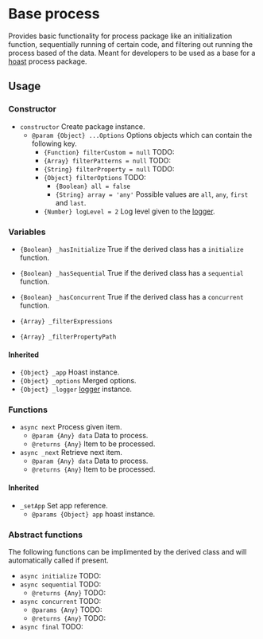 # Base process

Provides basic functionality for process package like an initialization function, sequentially running of certain code, and filtering out running the process based of the data. Meant for developers to be used as a base for a [hoast](https://hoast.js.org) process package.

## Usage

### Constructor

- `constructor` Create package instance.
  - `@param {Object} ...Options` Options objects which can contain the following key.
    - `{Function} filterCustom = null` TODO:
    - `{Array} filterPatterns = null` TODO:
    - `{String} filterProperty = null` TODO:
    - `{Object} filterOptions` TODO:
      - `{Boolean} all = false`
      - `{String} array = 'any'` Possible values are `all`, `any`, `first` and `last`.
    - `{Number} logLevel = 2` Log level given to the [logger](https://github.com/hoast/hoast/tree/master/packages/utils#logger.js).

### Variables

- `{Boolean} _hasInitialize` True if the derived class has a `initialize` function.
- `{Boolean} _hasSequential` True if the derived class has a `sequential` function.
- `{Boolean} _hasConcurrent` True if the derived class has a `concurrent` function.

- `{Array} _filterExpressions`
- `{Array} _filterPropertyPath`

#### Inherited

- `{Object} _app` Hoast instance.
- `{Object} _options` Merged options.
- `{Object} _logger` [logger](https://github.com/hoast/hoast/tree/master/packages/utils#logger.js) instance.

### Functions

- `async next` Process given item.
  - `@param {Any} data` Data to process.
  - `@returns {Any}` Item to be processed.
- `async _next` Retrieve next item.
  - `@param {Any} data` Data to process.
  - `@returns {Any}` Item to be processed.

#### Inherited

- `_setApp` Set app reference.
  - `@params {Object} app` hoast instance.

### Abstract functions

The following functions can be implimented by the derived class and will automatically called if present.

- `async initialize` TODO:
- `async sequential` TODO:
  - `@returns {Any}` TODO:
- `async concurrent` TODO:
  - `@params {Any}` TODO:
  - `@returns {Any}` TODO:
- `async final` TODO:
